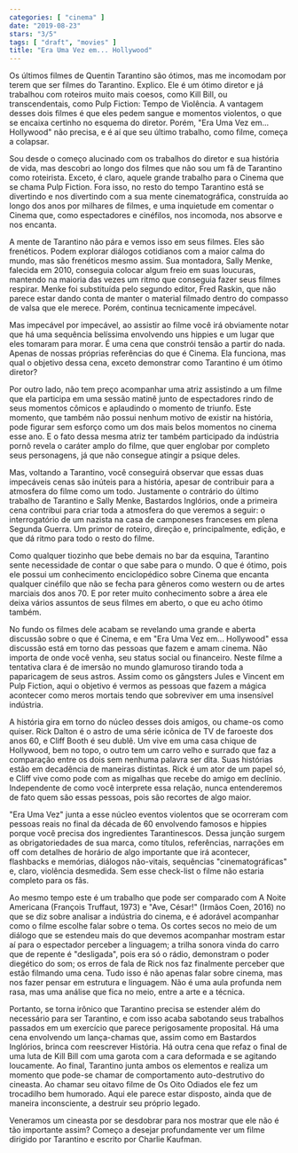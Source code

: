 ```yaml
---
categories: [ "cinema" ]
date: "2019-08-23"
stars: "3/5"
tags: [ "draft", "movies" ]
title: "Era Uma Vez em... Hollywood"
---
```

Os últimos filmes de Quentin Tarantino são ótimos, mas me incomodam
por terem que ser filmes do Tarantino. Explico. Ele é um ótimo diretor
e já trabalhou com roteiros muito mais coesos, como Kill Bill, ou
transcendentais, como Pulp Fiction: Tempo de Violência. A vantagem
desses dois filmes é que eles pedem sangue e momentos violentos,
o que se encaixa certinho no esquema do diretor. Porém, "Era Uma Vez
em... Hollywood" não precisa, e é aí que seu último trabalho, como
filme, começa a colapsar.

Sou desde o começo alucinado com os trabalhos do diretor e sua história
de vida, mas descobri ao longo dos filmes que não sou um fã de Tarantino
como roteirista. Exceto, é claro, aquele grande trabalho para o Cinema
que se chama Pulp Fiction. Fora isso, no resto do tempo Tarantino
está se divertindo e nos divertindo com a sua mente cinematográfica,
construída ao longo dos anos por milhares de filmes, e uma inquietude
em comentar o Cinema que, como espectadores e cinéfilos, nos incomoda,
nos absorve e nos encanta.

A mente de Tarantino não pára e vemos isso em seus filmes. Eles são
frenéticos. Podem explorar diálogos cotidianos com a maior calma do
mundo, mas são frenéticos mesmo assim. Sua montadora, Sally Menke,
falecida em 2010, conseguia colocar algum freio em suas loucuras,
mantendo na maioria das vezes um ritmo que conseguia fazer seus filmes
respirar. Menke foi substituída pelo segundo editor, Fred Raskin,
que não parece estar dando conta de manter o material filmado dentro
do compasso de valsa que ele merece. Porém, continua tecnicamente
impecável.

Mas impecável por impecável, ao assistir ao filme você irá obviamente
notar que há uma sequência belíssima envolvendo uns hippies e um
lugar que eles tomaram para morar. É uma cena que constrói tensão
a partir do nada. Apenas de nossas próprias referências do que é
Cinema. Ela funciona, mas qual o objetivo dessa cena, exceto demonstrar
como Tarantino é um ótimo diretor?

Por outro lado, não tem preço acompanhar uma atriz assistindo a um
filme que ela participa em uma sessão matinê junto de espectadores
rindo de seus momentos cômicos e aplaudindo o momento de triunfo. Este
momento, que também não possui nenhum motivo de existir na história,
pode figurar sem esforço como um dos mais belos momentos no cinema esse
ano. E o fato dessa mesma atriz ter também participado da indústria
pornô revela o caráter amplo do filme, que quer englobar por completo
seus personagens, já que não consegue atingir a psique deles.

Mas, voltando a Tarantino, você conseguirá observar que essas duas
impecáveis cenas são inúteis para a história, apesar de contribuir
para a atmosfera do filme como um todo. Justamente o contrário do
último trabalho de Tarantino e Sally Menke, Bastardos Inglórios, onde
a primeira cena contribui para criar toda a atmosfera do que veremos a
seguir: o interrogatório de um nazista na casa de camponeses franceses em
plena Segunda Guerra. Um primor de roteiro, direção e, principalmente,
edição, e que dá ritmo para todo o resto do filme.

Como qualquer tiozinho que bebe demais no bar da esquina, Tarantino
sente necessidade de contar o que sabe para o mundo. O que é ótimo,
pois ele possui um conhecimento enciclopédico sobre Cinema que encanta
qualquer cinéfilo que não se fecha para gêneros como western ou de
artes marciais dos anos 70. E por reter muito conhecimento sobre a área
ele deixa vários assuntos de seus filmes em aberto, o que eu acho ótimo
também.

No fundo os filmes dele acabam se revelando uma grande e aberta discussão
sobre o que é Cinema, e em "Era Uma Vez em... Hollywood" essa discussão
está em torno das pessoas que fazem e amam cinema. Não importa de onde
você venha, seu status social ou financeiro. Neste filme a tentativa
clara é de imersão no mundo glamuroso tirando toda a paparicagem de
seus astros. Assim como os gângsters Jules e Vincent em Pulp Fiction,
aqui o objetivo é vermos as pessoas que fazem a mágica acontecer como
meros mortais tendo que sobreviver em uma insensível indústria.

A história gira em torno do núcleo desses dois amigos, ou chame-os
como quiser. Rick Dalton é o astro de uma série icônica de TV de
faroeste dos anos 60, e Cliff Booth é seu dublê. Um vive em uma casa
chique de Hollywood, bem no topo, o outro tem um carro velho e surrado
que faz a comparação entre os dois sem nenhuma palavra ser dita. Suas
histórias estão em decadência de maneiras distintas. Rick é um ator
de um papel só, e Cliff vive como pode com as migalhas que recebe do
amigo em declínio. Independente de como você interprete essa relação,
nunca entenderemos de fato quem são essas pessoas, pois são recortes
de algo maior.

"Era Uma Vez" junta a esse núcleo eventos violentos que se ocorreram
com pessoas reais no final da década de 60 envolvendo famosos e hippies
porque você precisa dos ingredientes Tarantinescos. Dessa junção
surgem as obrigatoriedades de sua marca, como títulos, referências,
narrações em off com detalhes de horário de algo importante que irá
acontecer, flashbacks e memórias, diálogos não-vitais, sequências
"cinematográficas" e, claro, violência desmedida. Sem esse check-list
o filme não estaria completo para os fãs.

Ao mesmo tempo este é um trabalho que pode ser comparado com A Noite
Americana (François Truffaut, 1973) e "Ave, César!" (Irmãos Coen,
2016) no que se diz sobre analisar a indústria do cinema, e é adorável
acompanhar como o filme escolhe falar sobre o tema. Os cortes secos no
meio de um diálogo que se estendeu mais do que devemos acompanhar mostram
estar aí para o espectador perceber a linguagem; a trilha sonora vinda
do carro que de repente é "desligada", pois era só o rádio, demonstram
o poder diegético do som; os erros de fala de Rick nos faz finalmente
perceber que estão filmando uma cena. Tudo isso é não apenas falar
sobre cinema, mas nos fazer pensar em estrutura e linguagem. Não é uma
aula profunda nem rasa, mas uma análise que fica no meio, entre a arte
e a técnica.

Portanto, se torna irônico que Tarantino precisa se estender além do
necessário para ser Tarantino, e com isso acaba sabotando seus trabalhos
passados em um exercício que parece perigosamente proposital. Há
uma cena envolvendo um lança-chamas que, assim como em Bastardos
Inglórios, brinca com reescrever História. Há outra cena que refaz
o final de uma luta de Kill Bill com uma garota com a cara deformada e
se agitando loucamente. Ao final, Tarantino junta ambos os elementos e
realiza um momento que pode-se chamar de comportamento auto-destrutivo
do cineasta. Ao chamar seu oitavo filme de Os Oito Odiados ele fez um
trocadilho bem humorado. Aqui ele parece estar disposto, ainda que de
maneira inconsciente, a destruir seu próprio legado.

Veneramos um cineasta por se desdobrar para nos mostrar que ele não
é tão importante assim? Começo a desejar profundamente ver um filme
dirigido por Tarantino e escrito por Charlie Kaufman.
